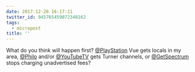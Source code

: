 ```yaml
---
date: 2017-12-26 16:17:11
twitter_id: 945765459072348162
tags:
  - micropost
title: ''
---
```


What do you think will happen first? [@PlayStation](https://twitter.com/PlayStation) Vue gets locals in my area, [@Philo](https://twitter.com/Philo) and/or [@YouTubeTV](https://twitter.com/YouTubeTV) gets Turner channels, or [@GetSpectrum](https://twitter.com/GetSpectrum) stops charging unadvertised fees?
